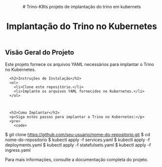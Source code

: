 

<!DOCTYPE html>
<html lang="pt-br">

<head>
  <meta charset="UTF-8">
  <meta name="viewport" content="width=device-width, initial-scale=1.0">
  
</head>

<body>
  <header>
    # Trino-K8ts
projeto de implantação do trino em kubernets
    <h1>Implantação do Trino no Kubernetes</h1>
  </header>

  <main>
    <section>
      <h2>Visão Geral do Projeto</h2>
      <p>Este projeto fornece os arquivos YAML necessários para implantar o Trino no Kubernetes.</p>
    </section>

   
      <h2>Instruções de Instalação</h2>
      <ol>
        <li>Clone este repositório.</li>
        <li>Implante os arquivos YAML fornecidos no Kubernetes.</li>
      </ol>
   

   
      <h2>Como Implantar</h2>
      <p>Siga estes passos para implantar o Trino no Kubernetes:</p>
      <pre>
        <code>
$ git clone https://github.com/seu-usuario/nome-do-repositorio.git
$ cd nome-do-repositorio
$ kubectl apply -f services.yaml
$ kubectl apply -f deployments.yaml
$ kubectl apply -f statefulsets.yaml
$ kubectl apply -f ingress.yaml
        </code>
      </pre>
   
  </main>

  <footer>
    <p>Para mais informações, consulte a documentação completa do projeto.</p>
  </footer>

</body>

</html>
